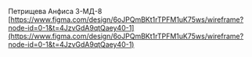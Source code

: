 Петрищева Анфиса 3-МД-8
[https://www.figma.com/design/6oJPQmBKt1rTPFM1uK75ws/wireframe?node-id=0-1&t=4JzvGdA9qtQaey40-1](https://www.figma.com/design/6oJPQmBKt1rTPFM1uK75ws/wireframe?node-id=0-1&t=4JzvGdA9qtQaey40-1)
